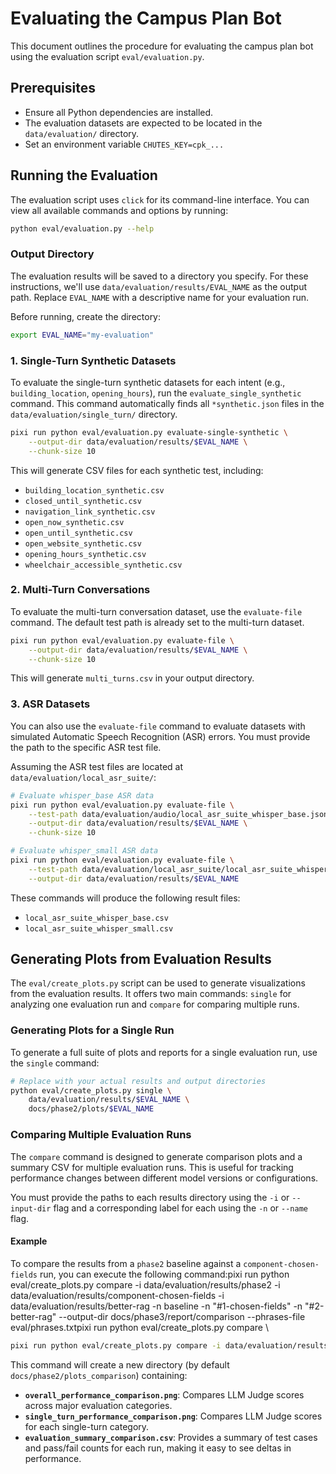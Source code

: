 # Evaluating the Campus Plan Bot

This document outlines the procedure for evaluating the campus plan bot using the evaluation script `eval/evaluation.py`.

## Prerequisites

- Ensure all Python dependencies are installed.
- The evaluation datasets are expected to be located in the `data/evaluation/` directory.
- Set an environment variable `CHUTES_KEY=cpk_...`

## Running the Evaluation

The evaluation script uses `click` for its command-line interface. You can view all available commands and options by running:

```bash
python eval/evaluation.py --help
```

### Output Directory

The evaluation results will be saved to a directory you specify. For these instructions, we'll use `data/evaluation/results/EVAL_NAME` as the output path. Replace `EVAL_NAME` with a descriptive name for your evaluation run.

Before running, create the directory:

```bash
export EVAL_NAME="my-evaluation"
```

### 1. Single-Turn Synthetic Datasets

To evaluate the single-turn synthetic datasets for each intent (e.g., `building_location`, `opening_hours`), run the `evaluate_single_synthetic` command. This command automatically finds all `*synthetic.json` files in the `data/evaluation/single_turn/` directory.

```bash
pixi run python eval/evaluation.py evaluate-single-synthetic \
    --output-dir data/evaluation/results/$EVAL_NAME \
    --chunk-size 10
```

This will generate CSV files for each synthetic test, including:

- `building_location_synthetic.csv`
- `closed_until_synthetic.csv`
- `navigation_link_synthetic.csv`
- `open_now_synthetic.csv`
- `open_until_synthetic.csv`
- `open_website_synthetic.csv`
- `opening_hours_synthetic.csv`
- `wheelchair_accessible_synthetic.csv`

### 2. Multi-Turn Conversations

To evaluate the multi-turn conversation dataset, use the `evaluate-file` command. The default test path is already set to the multi-turn dataset.

```bash
pixi run python eval/evaluation.py evaluate-file \
    --output-dir data/evaluation/results/$EVAL_NAME \
    --chunk-size 10
```

This will generate `multi_turns.csv` in your output directory.

### 3. ASR Datasets

You can also use the `evaluate-file` command to evaluate datasets with simulated Automatic Speech Recognition (ASR) errors. You must provide the path to the specific ASR test file.

Assuming the ASR test files are located at `data/evaluation/local_asr_suite/`:

```bash
# Evaluate whisper_base ASR data
pixi run python eval/evaluation.py evaluate-file \
    --test-path data/evaluation/audio/local_asr_suite_whisper_base.json \
    --output-dir data/evaluation/results/$EVAL_NAME \
    --chunk-size 10

# Evaluate whisper_small ASR data
pixi run python eval/evaluation.py evaluate-file \
    --test-path data/evaluation/local_asr_suite/local_asr_suite_whisper_small.json \
    --output-dir data/evaluation/results/$EVAL_NAME
```

These commands will produce the following result files:

- `local_asr_suite_whisper_base.csv`
- `local_asr_suite_whisper_small.csv`

## Generating Plots from Evaluation Results

The `eval/create_plots.py` script can be used to generate visualizations from the evaluation results. It offers two main commands: `single` for analyzing one evaluation run and `compare` for comparing multiple runs.

### Generating Plots for a Single Run

To generate a full suite of plots and reports for a single evaluation run, use the `single` command:

```bash
# Replace with your actual results and output directories
python eval/create_plots.py single \
    data/evaluation/results/$EVAL_NAME \
    docs/phase2/plots/$EVAL_NAME
```

### Comparing Multiple Evaluation Runs

The `compare` command is designed to generate comparison plots and a summary CSV for multiple evaluation runs. This is useful for tracking performance changes between different model versions or configurations.

You must provide the paths to each results directory using the `-i` or `--input-dir` flag and a corresponding label for each using the `-n` or `--name` flag.

#### Example

To compare the results from a `phase2` baseline against a `component-chosen-fields` run, you can execute the following command:pixi run python eval/create_plots.py compare -i data/evaluation/results/phase2 -i data/evaluation/results/component-chosen-fields -i data/evaluation/results/better-rag -n baseline -n "#1-chosen-fields" -n "#2-better-rag" --output-dir docs/phase3/report/comparison --phrases-file eval/phrases.txtpixi run python eval/create_plots.py compare \

```bash
pixi run python eval/create_plots.py compare -i data/evaluation/results/phase2 -i data/evaluation/results/component-chosen-fields -i data/evaluation/results/better-rag -n baseline -n "#1-chosen-fields" -n "#2-better-rag" --output-dir docs/phase3/report/comparison --phrases-file eval/phrases.txt
```

This command will create a new directory (by default `docs/phase2/plots_comparison`) containing:

- **`overall_performance_comparison.png`**: Compares LLM Judge scores across major evaluation categories.
- **`single_turn_performance_comparison.png`**: Compares LLM Judge scores for each single-turn category.
- **`evaluation_summary_comparison.csv`**: Provides a summary of test cases and pass/fail counts for each run, making it easy to see deltas in performance.
